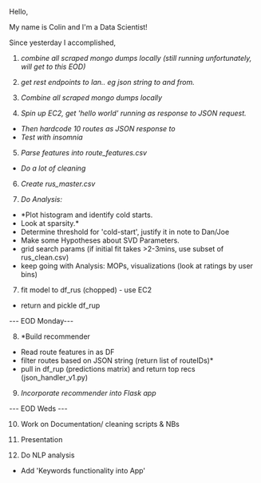 Hello,

My name is Colin and I'm a Data Scientist!

Since yesterday I accomplished,

1. *combine all scraped mongo dumps locally (still running unfortunately, will get to this EOD)*

2. *get rest endpoints to Ian.. eg json string to and from.*

3. *Combine all scraped mongo dumps locally*

4. *Spin up EC2, get 'hello world' running as response to JSON request.*
  - *Then hardcode 10 routes as JSON response to*
  - *Test with insomnia*

5. *Parse features into route_features.csv*
  - *Do a lot of cleaning*

6. *Create rus_master.csv*

7. *Do Analysis:*
  - *Plot histogram and identify cold starts.
  - Look at sparsity.*
  - Determine threshold for 'cold-start', justify it in note to Dan/Joe
  - Make some Hypotheses about SVD Parameters.
  - grid search params (if initial fit takes >2-3mins, use subset of rus_clean.csv)
  - keep going with Analysis: MOPs, visualizations (look at ratings by user bins)

7. fit model to df_rus (chopped) - use EC2
  - return and pickle df_rup

--- EOD Monday---

8. *Build recommender
  - Read route features in as DF
  - filter routes based on JSON string (return list of routeIDs)*
  - pull in df_rup (predictions matrix) and return top recs (json_handler_v1.py)

9. *Incorporate recommender into Flask app*

--- EOD Weds ---

10. Work on Documentation/ cleaning scripts & NBs

11. Presentation

12. Do NLP analysis
  - Add 'Keywords functionality into App'
